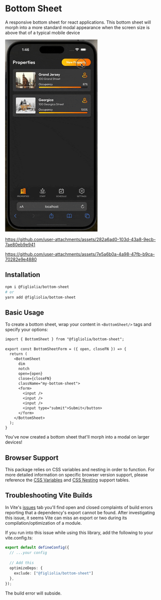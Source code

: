 # Bottom Sheet
A responsive bottom sheet for react applications. This bottom sheet will morph into a more standard modal appearance when the screen size is above that of a typical mobile device

![Poster Demo](media/demo.gif "Demo")

https://github.com/user-attachments/assets/282a6ad0-103d-43a8-9ecb-7ae80eb9e941



https://github.com/user-attachments/assets/7e5a6b0a-4a98-47fb-b9ca-70282e9e4880



## Installation
```bash
npm i @figliolia/bottom-sheet
# or
yarn add @figliolia/bottom-sheet
```

## Basic Usage
To create a bottom sheet, wrap your content in `<BottomSheet/>` tags and specify your options:
```tsx
import { BottomSheet } from "@figliolia/bottom-sheet";

export const BottomSheetForm = ({ open, closeFN }) => {
  return (
    <BottomSheet 
      dim 
      notch 
      open={open}
      close={closeFN}
      className="my-bottom-sheet">
      <form>
        <input />
        <input />
        <input />
        <input type="submit">Submit</button>
      </form>
    </BottomSheet>
  );
}
```
You've now created a bottom sheet that'll morph into a modal on larger devices!

## Browser Support
This package relies on CSS variables and nesting in order to function. For more detailed information on specific browser version support, please reference the [CSS Variables](https://caniuse.com/css-variables) and [CSS Nesting](https://caniuse.com/?search=css%20nesting) support tables.

## Troubleshooting Vite Builds
In Vite's [issues](https://github.com/vitejs/vite/issues) tab you'll find open and closed complaints of build errors reporting that a dependency's export cannot be found. After investigating this issue, it seems Vite can miss an export or two during its compilation/optimization of a module.

If you run into this issue while using this library, add the following to your vite.config.ts:
```typescript
export default defineConfig({
  // ...your config

  // Add this 
  optimizeDeps: {
    exclude: ["@figliolia/bottom-sheet"]
  },
});
```

The build error will subside.
